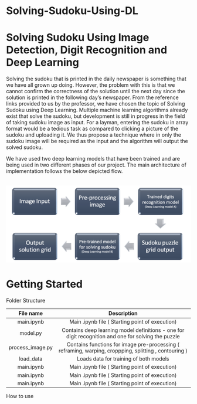 # Solving-Sudoku-Using-DL
# Solving Sudoku Using Image Detection, Digit Recognition and Deep Learning

Solving the sudoku that is printed in the daily newspaper is something that we have all grown up doing. However, the problem with this is that we cannot confirm the correctness of the solution until the next day since the solution is printed in the following day’s newspaper. From the reference links provided to us by the professor, we have chosen the topic of Solving Sudoku using Deep Learning. Multiple machine learning algorithms already exist that solve the sudoku, but development is still in progress in the field of taking sudoku image as input. For a layman, entering the sudoku in array format would be a tedious task as compared to clicking a picture of the sudoku and uploading it. We thus propose a technique where in only the sudoku image will be required as the input and the algorithm will output the solved sudoku.

We have used two deep learning models that have been trained and are being used in two different phases of our project. The main architecture of implementation follows the below depicted flow.

 
![alt text](https://github.com/desainikita/Solving-Sudoku-Using-DL/blob/main/Screen%20Shot%202022-05-22%20at%209.43.36%20PM.png?raw=true)

# Getting Started

Folder Structure

| File name | Description|
| :---: | :---: |
| main.ipynb | Main .ipynb file ( Starting point of execution) |
| model.py | Contains deep learning model definitions - one for digit recognition and one for solving the puzzle |
| process_image.py | Contains functions for image pre-processing ( reframing, warping, croppping, splitting , contouring ) |
| load_data | Loads data for training of both models |
| main.ipynb | Main .ipynb file ( Starting point of execution) |
| main.ipynb | Main .ipynb file ( Starting point of execution) |
| main.ipynb | Main .ipynb file ( Starting point of execution) |



How to use



